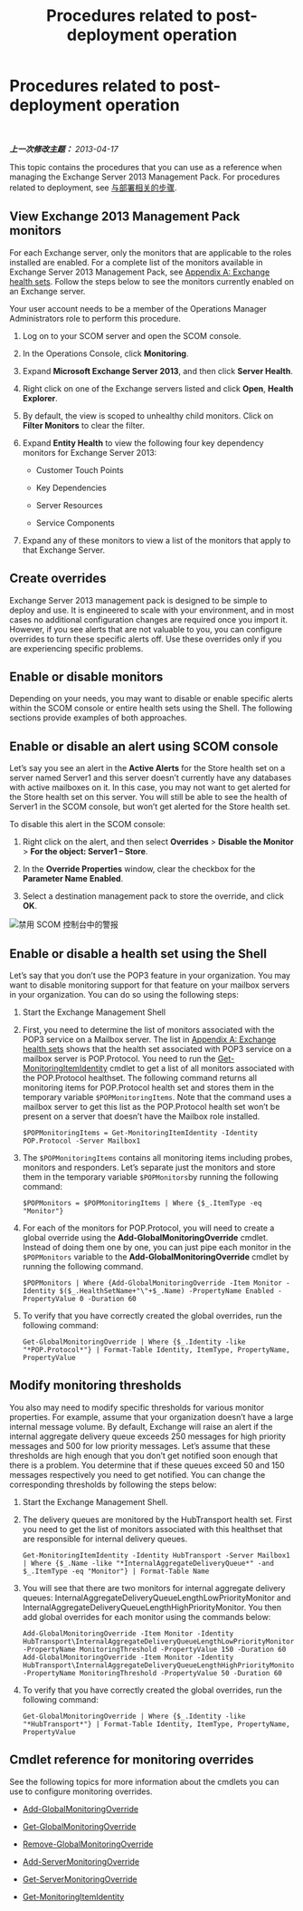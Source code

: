 ﻿---
title: Procedures related to post-deployment operation
TOCTitle: Procedures related to post-deployment operation
ms:assetid: d9613a5c-5661-4bce-9a2c-e2c7b601e723
ms:mtpsurl: https://technet.microsoft.com/zh-cn/library/Dn198286(v=EXCHG.150)
ms:contentKeyID: 54652361
ms.date: 04/03/2015
mtps_version: v=EXCHG.150
ms.translationtype: HT
---

# Procedures related to post-deployment operation

 

_**上一次修改主题：** 2013-04-17_

This topic contains the procedures that you can use as a reference when managing the Exchange Server 2013 Management Pack. For procedures related to deployment, see [与部署相关的步骤](procedures-related-to-deployment.md).

## View Exchange 2013 Management Pack monitors

For each Exchange server, only the monitors that are applicable to the roles installed are enabled. For a complete list of the monitors available in Exchange Server 2013 Management Pack, see [Appendix A: Exchange health sets](appendix-a-exchange-health-sets.md). Follow the steps below to see the monitors currently enabled on an Exchange server.

Your user account needs to be a member of the Operations Manager Administrators role to perform this procedure.

1.  Log on to your SCOM server and open the SCOM console.

2.  In the Operations Console, click **Monitoring**.

3.  Expand **Microsoft Exchange Server 2013**, and then click **Server Health**.

4.  Right click on one of the Exchange servers listed and click **Open**, **Health Explorer**.

5.  By default, the view is scoped to unhealthy child monitors. Click on **Filter Monitors** to clear the filter.

6.  Expand **Entity Health** to view the following four key dependency monitors for Exchange Server 2013:
    
      - Customer Touch Points
    
      - Key Dependencies
    
      - Server Resources
    
      - Service Components

7.  Expand any of these monitors to view a list of the monitors that apply to that Exchange Server.

## Create overrides

Exchange Server 2013 management pack is designed to be simple to deploy and use. It is engineered to scale with your environment, and in most cases no additional configuration changes are required once you import it. However, if you see alerts that are not valuable to you, you can configure overrides to turn these specific alerts off. Use these overrides only if you are experiencing specific problems.

## Enable or disable monitors

Depending on your needs, you may want to disable or enable specific alerts within the SCOM console or entire health sets using the Shell. The following sections provide examples of both approaches.

## Enable or disable an alert using SCOM console

Let’s say you see an alert in the **Active Alerts** for the Store health set on a server named Server1 and this server doesn’t currently have any databases with active mailboxes on it. In this case, you may not want to get alerted for the Store health set on this server. You will still be able to see the health of Server1 in the SCOM console, but won’t get alerted for the Store health set.

To disable this alert in the SCOM console:

1.  Right click on the alert, and then select **Overrides** \> **Disable the Monitor** \> **For the object: Server1 – Store**.

2.  In the **Override Properties** window, clear the checkbox for the **Parameter Name** **Enabled**.

3.  Select a destination management pack to store the override, and click **OK**.

![禁用 SCOM 控制台中的警报](images/Dn198286.1c4f15b5-4978-4442-b26b-cc65ba577c9c(EXCHG.150).png "禁用 SCOM 控制台中的警报")

## Enable or disable a health set using the Shell

Let’s say that you don’t use the POP3 feature in your organization. You may want to disable monitoring support for that feature on your mailbox servers in your organization. You can do so using the following steps:

1.  Start the Exchange Management Shell

2.  First, you need to determine the list of monitors associated with the POP3 service on a Mailbox server. The list in [Appendix A: Exchange health sets](appendix-a-exchange-health-sets.md) shows that the health set associated with POP3 service on a mailbox server is POP.Protocol. You need to run the [Get-MonitoringItemIdentity](https://technet.microsoft.com/zh-cn/library/jj218668\(v=exchg.150\)) cmdlet to get a list of all monitors associated with the POP.Protocol healthset. The following command returns all monitoring items for POP.Protocol health set and stores them in the temporary variable `$POPMonitoringItems`. Note that the command uses a mailbox server to get this list as the POP.Protocol health set won’t be present on a server that doesn’t have the Mailbox role installed.
    
        $POPMonitoringItems = Get-MonitoringItemIdentity -Identity POP.Protocol -Server Mailbox1

3.  The `$POPMonitoringItems` contains all monitoring items including probes, monitors and responders. Let’s separate just the monitors and store them in the temporary variable `$POPMonitors`by running the following command:
    
        $POPMonitors = $POPMonitoringItems | Where {$_.ItemType -eq "Monitor"}

4.  For each of the monitors for POP.Protocol, you will need to create a global override using the **Add-GlobalMonitoringOverride** cmdlet. Instead of doing them one by one, you can just pipe each monitor in the `$POPMonitors` variable to the **Add-GlobalMonitoringOverride** cmdlet by running the following command.
    
        $POPMonitors | Where {Add-GlobalMonitoringOverride -Item Monitor -Identity $($_.HealthSetName+"\"+$_.Name) -PropertyName Enabled -PropertyValue 0 -Duration 60

5.  To verify that you have correctly created the global overrides, run the following command:
    
        Get-GlobalMonitoringOverride | Where {$_.Identity -like "*POP.Protocol*"} | Format-Table Identity, ItemType, PropertyName, PropertyValue

## Modify monitoring thresholds

You also may need to modify specific thresholds for various monitor properties. For example, assume that your organization doesn’t have a large internal message volume. By default, Exchange will raise an alert if the internal aggregate delivery queue exceeds 250 messages for high priority messages and 500 for low priority messages. Let’s assume that these thresholds are high enough that you don’t get notified soon enough that there is a problem. You determine that if these queues exceed 50 and 150 messages respectively you need to get notified. You can change the corresponding thresholds by following the steps below:

1.  Start the Exchange Management Shell.

2.  The delivery queues are monitored by the HubTransport health set. First you need to get the list of monitors associated with this healthset that are responsible for internal delivery queues.
    
        Get-MonitoringItemIdentity -Identity HubTransport -Server Mailbox1 | Where {$_.Name -like "*InternalAggregateDeliveryQueue*" -and $_.ItemType -eq "Monitor"} | Format-Table Name

3.  You will see that there are two monitors for internal aggregate delivery queues: InternalAggregateDeliveryQueueLengthLowPriorityMonitor and InternalAggregateDeliveryQueueLengthHighPriorityMonitor. You then add global overrides for each monitor using the commands below:
    
        Add-GlobalMonitoringOverride -Item Monitor -Identity HubTransport\InternalAggregateDeliveryQueueLengthLowPriorityMonitor -PropertyName MonitoringThreshold -PropertyValue 150 -Duration 60
        Add-GlobalMonitoringOverride -Item Monitor -Identity HubTransport\InternalAggregateDeliveryQueueLengthHighPriorityMonitor -PropertyName MonitoringThreshold -PropertyValue 50 -Duration 60

4.  To verify that you have correctly created the global overrides, run the following command:
    
        Get-GlobalMonitoringOverride | Where {$_.Identity -like "*HubTransport*"} | Format-Table Identity, ItemType, PropertyName, PropertyValue

## Cmdlet reference for monitoring overrides

See the following topics for more information about the cmdlets you can use to configure monitoring overrides.

  - [Add-GlobalMonitoringOverride](http://go.microsoft.com/fwlink/p/?linkid=272114)

  - [Get-GlobalMonitoringOverride](http://go.microsoft.com/fwlink/p/?linkid=272115)

  - [Remove-GlobalMonitoringOverride](http://go.microsoft.com/fwlink/?linkid=272116)

  - [Add-ServerMonitoringOverride](http://go.microsoft.com/fwlink/p/?linkid=272117)

  - [Get-ServerMonitoringOverride](http://go.microsoft.com/fwlink/p/?linkid=272118)

  - [Get-MonitoringItemIdentity](https://technet.microsoft.com/zh-cn/library/jj218668\(v=exchg.150\))


